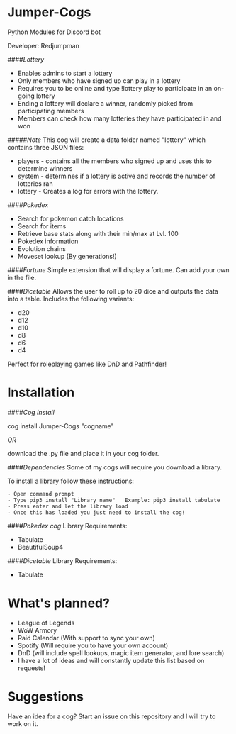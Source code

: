 # Jumper-Cogs
Python Modules for Discord bot

Developer: Redjumpman

####*Lottery*
- Enables admins to start a lottery
- Only members who have signed up can play in a lottery
- Requires you to be online and type !lottery play to participate in an on-going lottery
- Ending a lottery will declare a winner, randomly picked from participating members
- Members can check how many lotteries they have participated in and won

#####*Note* This cog will create a data folder named "lottery" which contains three JSON files:
- players - contains all the members who signed up and uses this to determine winners
- system - determines if a lottery is active and records the number of lotteries ran
- lottery - Creates a log for errors with the lottery.

####*Pokedex*
- Search for pokemon catch locations
- Search for items
- Retrieve base stats along with their min/max at Lvl. 100
- Pokedex information
- Evolution chains
- Moveset lookup (By generations!)

####*Fortune*
Simple extension that will display a fortune. Can add your own in the file.

####*Dicetable*
Allows the user to roll up to 20 dice and outputs the data into a table. Includes the following variants:
- d20
- d12
- d10
- d8
- d6
- d4

Perfect for roleplaying games like DnD and Pathfinder!

# Installation

####*Cog Install*

cog install Jumper-Cogs "cogname"

*OR*

download the .py file and place it in your cog folder.

####*Dependencies*
Some of my cogs will require you download a library.

To install a library follow these instructions:
```
- Open command prompt
- Type pip3 install "Library name"   Example: pip3 install tabulate
- Press enter and let the library load
- Once this has loaded you just need to install the cog!
```
####*Pokedex cog* 
Library Requirements:
- Tabulate
- BeautifulSoup4

####*Dicetable*
Library Requirements:
- Tabulate

# What's planned?

- League of Legends
- WoW Armory
- Raid Calendar (With support to sync your own)
- Spotify (Will require you to have your own account)
- DnD (will include spell lookups, magic item generator, and lore search)
- I have a lot of ideas and will constantly update this list based on requests!

# Suggestions
Have an idea for a cog? Start an issue on this repository and I will try to work on it.

